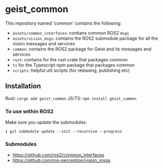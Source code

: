 # geist_common

This repository named 'common' contains the following:
- `assets/common_interfaces`: contians common ROS2 `msgs`
- `assets/vision_msgs`: contains the ROS2 submodule package for all the vision messages and services
- `common`: contains the ROS2 package for Geist and its messages and services
- `rust`: contains for the rust crate that packages common
- `ts` for the Typescript npm package that packages common
- `scripts`: helpful util scripts (for releasing, publishing etc)

## Installation

Rust: `cargo add geist_common`
JS/TS: `npm install geist_common`

### To use within ROS2

Make sure you update the submodules:

```
❯ git submodule update --init --recursive --progress
```

### Submodules
- https://github.com/ros2/common_interfaces
- https://github.com/ros-perception/vision_msgs